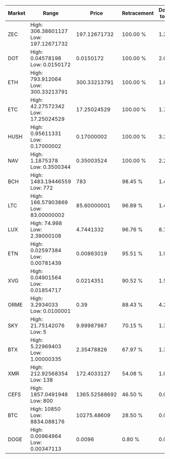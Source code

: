 | Market | Range | Price| Retracement | Doubles to 50% |
| --- | --- | --- | --- | --- |
| ZEC | High: 306.38601127<br />Low: 197.12671732 | 197.12671732 | 100.00 % | 1.28 |
| DOT | High: 0.04578198<br />Low: 0.0150172 | 0.0150172 | 100.00 % | 2.02 |
| ETH | High: 793.912064<br />Low: 300.33213791 | 300.33213791 | 100.00 % | 1.82 |
| ETC | High: 42.27572342<br />Low: 17.25024529 | 17.25024529 | 100.00 % | 1.73 |
| HUSH | High: 0.95611331<br />Low: 0.17000002 | 0.17000002 | 100.00 % | 3.31 |
| NAV | High: 1.1875378<br />Low: 0.3500344 | 0.35003524 | 100.00 % | 2.20 |
| BCH | High: 1483.19446559<br />Low: 772 | 783 | 98.45 % | 1.44 |
| LTC | High: 166.57903869<br />Low: 83.00000002 | 85.60000001 | 96.89 % | 1.46 |
| LUX | High: 74.998<br />Low: 2.39000108 | 4.7441332 | 96.76 % | 8.16 |
| ETN | High: 0.02597384<br />Low: 0.00781439 | 0.00863019 | 95.51 % | 1.96 |
| XVG | High: 0.04901564<br />Low: 0.01854717 | 0.0214351 | 90.52 % | 1.58 |
| ORME | High: 3.2934033<br />Low: 0.0100001 | 0.39 | 88.43 % | 4.24 |
| SKY | High: 21.75142076<br />Low: 5 | 9.99987987 | 70.15 % | 1.34 |
| BTX | High: 5.22969403<br />Low: 1.00000335 | 2.35478826 | 67.97 % | 1.32 |
| XMR | High: 212.92568354<br />Low: 138 | 172.4033127 | 54.08 % | 1.02 |
| CEFS | High: 1857.0491948<br />Low: 800 | 1365.52588692 | 46.50 % | 0.00 |
| BTC | High: 10850<br />Low: 8834.088176 | 10275.48609 | 28.50 % | 0.00 |
| DOGE | High: 0.00964964<br />Low: 0.00347113 | 0.0096 | 0.80 % | 0.00 |

